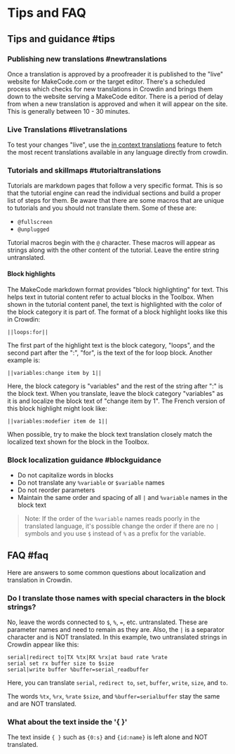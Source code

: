 # Tips and FAQ

## Tips and guidance #tips

### Publishing new translations #newtranslations

Once a translation is approved by a proofreader it is published to the "live" website for MakeCode.com or the target editor. There's a scheduled process which checks for new translations in Crowdin and brings them down to the website serving a MakeCode editor. There is a period of delay from when a new translation is approved and when it will appear on the site. This is generally between 10 - 30 minutes.

### Live Translations #livetranslations

To test your changes "live", use the [in context translations](#translations-in-context) feature to fetch the most recent translations available in any language directly from crowdin.

### Tutorials and skillmaps #tutorialtranslations

Tutorials are markdown pages that follow a very specific format. This is so that the tutorial engine can read the individual sections and build a proper list of steps for them. Be aware that there are some macros that are unique to tutorials and you should not translate them. Some of these are:

* ``@fullscreen``
* ``@unplugged``

Tutorial macros begin with the `@` character. These macros will appear as strings along with the other content of the tutorial. Leave the entire string untranslated.

#### Block highlights

The MakeCode markdown format provides "block highlighting" for text. This helps text in tutorial content refer to actual blocks in the Toolbox. When shown in the tutorial content panel, the text is highlighted with the color of the block category it is part of. The format of a block highlight looks like this in Crowdin:

`` ||loops:for|| ``

The first part of the highlight text is the block category, "loops", and the second part after the ":", "for", is the text of the for loop block. Another example is:

`` ||variables:change item by 1|| ``

Here, the block category is "variables" and the rest of the string after ":" is the block text. When you translate, leave the block category "variables" as it is and localize the block text of "change item by 1". The French version of this block highlight might look like:

`` ||variables:modefier item de 1|| ``

When possible, try to make the block text translation closely match the localized text shown for the block in the Toolbox.

### Block localization guidance #blockguidance

* Do not capitalize words in blocks
* Do not translate any ``%variable`` or ``$variable`` names
* Do not reorder parameters
* Maintain the same order and spacing of all ``|`` and ``%variable`` names in the block text
> Note: If the order of the ``%variable`` names reads poorly in the translated language, it's possible change the order if there are no ``|`` symbols and you use ``$`` instead of ``%`` as a prefix for the variable.

## FAQ #faq

Here are answers to some common questions about localization and translation in Crowdin.

### Do I translate those names with special characters in the block strings?

No, leave the words connected to `$`, `%`, `=`, etc. untranslated. These are parameter names and need to remain as they are. Also, the `|` is a separator character and is NOT translated. In this example, two untranslated strings in Crowdin appear like this:

```
serial|redirect to|TX %tx|RX %rx|at baud rate %rate
serial set rx buffer size to $size
serial|write buffer %buffer=serial_readbuffer
```

Here, you can translate `serial`, `redirect to`, `set`, `buffer`, `write`, `size`, and `to`.

The words `%tx`, `%rx`, `%rate` `$size`, and `%buffer=serialbuffer` stay the same and are NOT translated.

### What about the text inside the '{ }'

The text inside `{ }` such as `{0:s}` and `{id:name}` is left alone and NOT translated.
